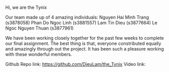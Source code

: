 Hi, we are the Tynix

Our team made up of 4 amazing individuals:
Nguyen Hai Minh Trang (s3878058)
Phan Do Ngoc Linh (s3881557)
Lam Tin Dieu (s3877664)
Le Ngoc Nguyen Thuan (s3877961)

We have been working closely together for the past few weeks to complete our final assignment.
The best thing is that, everyone constributed equally and amazingly through out the project.
It has been such a pleasure working with these wonderful members.

Github Repo link: https://github.com/DieuLam/the_Tynix
Video link: 